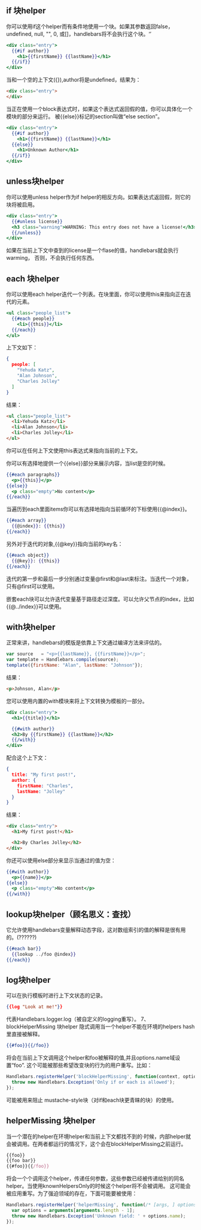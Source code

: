 ## if 块helper

你可以使用if这个helper而有条件地使用一个块。如果其参数返回false，undefined, null, "", 0, 或[]，handlebars将不会执行这个块。‘’

``` handlebars
<div class="entry">
  {{#if author}}
    <h1>{{firstName}} {{lastName}}</h1>
  {{/if}}
</div>
```

当和一个空的上下文({}),author将是undefined，结果为：

``` html
<div class="entry">
</div>
```

当正在使用一个block表达式时，如果这个表达式返回假的值，你可以具体化一个模块的部分来运行。
被{{else}}标记的section叫做“else section”。

``` handlebars
<div class="entry">
  {{#if author}}
    <h1>{{firstName}} {{lastName}}</h1>
  {{else}}
    <h1>Unknown Author</h1>
  {{/if}}
</div>
```

## unless块helper

你可以使用unless helper作为if helper的相反方向。如果表达式返回假，则它的块将被启用。

``` handlebars
<div class="entry">
  {{#unless license}}
  <h3 class="warning">WARNING: This entry does not have a license!</h3>
  {{/unless}}
</div>
```

如果在当前上下文中查到的license是一个flase的值，handlebars就会执行warming，
否则，不会执行任何东西。

## each 块helper

你可以使用each helper迭代一个列表。在块里面，你可以使用this来指向正在迭代的元素。

``` handlebars
<ul class="people_list">
  {{#each people}}
    <li>{{this}}</li>
  {{/each}}
</ul>
```

上下文如下：

```json
{
  people: [
    "Yehuda Katz",
    "Alan Johnson",
    "Charles Jolley"
  ]
}
```

结果：

``` html
<ul class="people_list">
  <li>Yehuda Katz</li>
  <li>Alan Johnson</li>
  <li>Charles Jolley</li>
</ul>
```

你可以在任何上下文使用this表达式来指向当前的上下文。

你可以有选择地提供一个{{else}}部分来展示内容，当list是空的时候。

``` handlebars
{{#each paragraphs}}
  <p>{{this}}</p>
{{else}}
  <p class="empty">No content</p>
{{/each}}
```

当遍历到each里面items你可以有选择地指向当前循环的下标使用{{@index}}。

``` handlebars
{{#each array}}
  {{@index}}: {{this}}
{{/each}}
```

另外对于迭代的对象,{{@key}}指向当前的key名：

``` handlebars
{{#each object}}
  {{@key}}: {{this}}
{{/each}}
```

迭代的第一步和最后一步分别通过变量@first和@last来标注。当迭代一个对象，只有@first可以使用。

嵌套each块可以允许迭代变量基于路径走过深度。可以允许父节点的index，比如{{@../index}}可以使用。

## with块helper
正常来讲，handlebars的模版是依靠上下文通过编译方法来评估的。

``` js
var source   = "<p>{{lastName}}, {{firstName}}</p>";
var template = Handlebars.compile(source);
template({firstName: "Alan", lastName: "Johnson"});
```

结果：

``` html
<p>Johnson, Alan</p>
```

您可以使用内置的with模块来将上下文转换为模板的一部分。

``` handlebars
<div class="entry">
  <h1>{{title}}</h1>

  {{#with author}}
  <h2>By {{firstName}} {{lastName}}</h2>
  {{/with}}
</div>
```

配合这个上下文：

``` json
{
  title: "My first post!",
  author: {
    firstName: "Charles",
    lastName: "Jolley"
  }
}
```

结果：

``` html
<div class="entry">
  <h1>My first post!</h1>

  <h2>By Charles Jolley</h2>
</div>
```

你还可以使用else部分来显示当通过的值为空：

``` handlebars
{{#with author}}
  <p>{{name}}</p>
{{else}}
  <p class="empty">No content</p>
{{/with}}
```

## lookup块helper（顾名思义：查找）

它允许使用handlebars变量解释动态字段，这对数组索引的值的解释是很有用的。(??????)

``` handlebars
{{#each bar}}
  {{lookup ../foo @index}}
{{/each}}
```

## log块helper

可以在执行模板时进行上下文状态的记录。

``` json
{{log "Look at me!"}}
```

代表Handlebars.logger.log（被自定义的logging重写）。
7、blockHelperMissing 块helper
隐式调用当一个helper不能在环境的helpers hash里直接被解释。

``` handlebars
{{#foo}}{{/foo}}
```

将会在当前上下文调用这个helper和foo被解释的值,并且options.name域设置“foo”.
这个可能被那些希望改变块的行为的用户重写。比如：

``` js
Handlebars.registerHelper('blockHelperMissing', function(context, options) {
  throw new Handlebars.Exception('Only if or each is allowed');
});
```

可能被用来阻止 mustache-style块（对if和each块更青睐的块）的使用。

## helperMissing 块helper
当一个潜在的helper在环境helper和当前上下文都找不到的·时候，内部helper就会被调用。在两者都运行的情况下，这个会在blockHelperMissing之前运行。

```js
{{foo}}
{{foo bar}}
{{#foo}}{{/foo}}
```

将会一个个调用这个helper，传递任何参数，这些参数已经被传递给别的同名helper。当使用knownHelpersOnly的时候这个helper将不会被调用。
这可能会被应用重写。为了强迫领域的存在，下面可能要被使用：

```js
Handlebars.registerHelper('helperMissing', function(/* [args, ] options */) {
  var options = arguments[arguments.length - 1];
  throw new Handlebars.Exception('Unknown field: ' + options.name);
});
```
